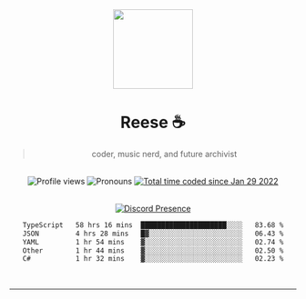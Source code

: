 <div align='center'>
  <img src='https://avatars.githubusercontent.com/u/73779441?v=4' width='140' height='140' />
  <h1>Reese ☕️</h1>
  <blockquote>coder, music nerd, and future archivist</blockquote>
  
  <br />
  
  <img alt="Profile views" src="https://komarev.com/ghpvc/?username=ruffpuff1" />
  <img alt='Pronouns' src='https://img.shields.io/endpoint?url=https://pronoundb.org/shields/61181f81be124c42b207bffd' />
  <a href="https://wakatime.com/@72bf611d-9557-4a85-aa1d-46f6a3346744"><img src="https://wakatime.com/badge/user/72bf611d-9557-4a85-aa1d-46f6a3346744.svg" alt="Total time coded since Jan 29 2022" /></a>

<br />
<br />

<div align='center'>
  
[![Discord Presence](https://lanyard.cnrad.dev/api/486396074282450946)](https://discord.com/users/486396074282450946)
  
</div>

<div align='center'>
  
<!--START_SECTION:waka-->

```txt
TypeScript   58 hrs 16 mins  █████████████████████░░░░   83.68 %
JSON         4 hrs 28 mins   █▓░░░░░░░░░░░░░░░░░░░░░░░   06.43 %
YAML         1 hr 54 mins    ▓░░░░░░░░░░░░░░░░░░░░░░░░   02.74 %
Other        1 hr 44 mins    ▓░░░░░░░░░░░░░░░░░░░░░░░░   02.50 %
C#           1 hr 32 mins    ▓░░░░░░░░░░░░░░░░░░░░░░░░   02.23 %
```

<!--END_SECTION:waka-->
  
</div>
  
</div><br />

<hr />
